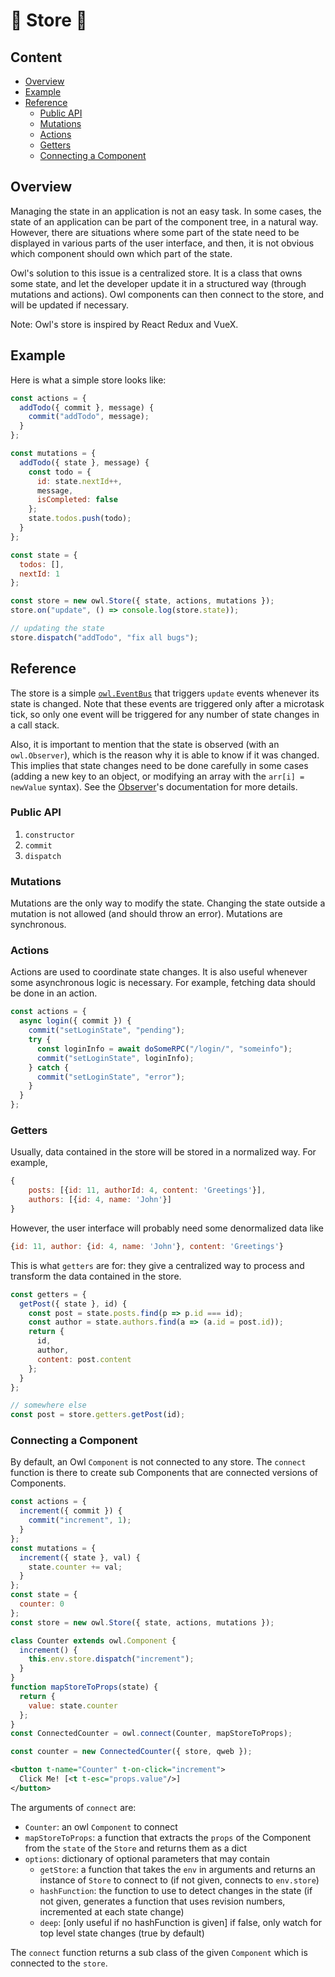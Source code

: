 # 🦉 Store 🦉

## Content

- [Overview](#overview)
- [Example](#example)
- [Reference](#reference)
  - [Public API](#public-api)
  - [Mutations](#mutations)
  - [Actions](#actions)
  - [Getters](#getters)
  - [Connecting a Component](#connecting-a-component)

## Overview

Managing the state in an application is not an easy task. In some cases, the
state of an application can be part of the component tree, in a natural way.
However, there are situations where some part of the state need to be displayed
in various parts of the user interface, and then, it is not obvious which
component should own which part of the state.

Owl's solution to this issue is a centralized store. It is a class that owns
some state, and let the developer update it in a structured way (through
mutations and actions). Owl components can then connect to the store, and will
be updated if necessary.

Note: Owl's store is inspired by React Redux and VueX.

## Example

Here is what a simple store looks like:

```js
const actions = {
  addTodo({ commit }, message) {
    commit("addTodo", message);
  }
};

const mutations = {
  addTodo({ state }, message) {
    const todo = {
      id: state.nextId++,
      message,
      isCompleted: false
    };
    state.todos.push(todo);
  }
};

const state = {
  todos: [],
  nextId: 1
};

const store = new owl.Store({ state, actions, mutations });
store.on("update", () => console.log(store.state));

// updating the state
store.dispatch("addTodo", "fix all bugs");
```

## Reference

The store is a simple [`owl.EventBus`](event_bus.md) that triggers `update` events whenever its
state is changed. Note that these events are triggered only after a microtask
tick, so only one event will be triggered for any number of state changes in a
call stack.

Also, it is important to mention that the state is observed (with an `owl.Observer`),
which is the reason why it is able to know if it was changed. This implies that
state changes need to be done carefully in some cases (adding a new key to an
object, or modifying an array with the `arr[i] = newValue` syntax). See the
[Observer](observer.md)'s documentation for more details.

### Public API

1. `constructor`
2. `commit`
3. `dispatch`

### Mutations

Mutations are the only way to modify the state. Changing the state outside a
mutation is not allowed (and should throw an error). Mutations are synchronous.

### Actions

Actions are used to coordinate state changes. It is also useful whenever some
asynchronous logic is necessary. For example, fetching data should be done
in an action.

```js
const actions = {
  async login({ commit }) {
    commit("setLoginState", "pending");
    try {
      const loginInfo = await doSomeRPC("/login/", "someinfo");
      commit("setLoginState", loginInfo);
    } catch {
      commit("setLoginState", "error");
    }
  }
};
```

### Getters

Usually, data contained in the store will be stored in a normalized way. For
example,

```js
{
    posts: [{id: 11, authorId: 4, content: 'Greetings'}],
    authors: [{id: 4, name: 'John'}]
}
```

However, the user interface will probably need some denormalized data like

```js
{id: 11, author: {id: 4, name: 'John'}, content: 'Greetings'}
```

This is what `getters` are for: they give a centralized way to process and
transform the data contained in the store.

```js
const getters = {
  getPost({ state }, id) {
    const post = state.posts.find(p => p.id === id);
    const author = state.authors.find(a => (a.id = post.id));
    return {
      id,
      author,
      content: post.content
    };
  }
};

// somewhere else
const post = store.getters.getPost(id);
```

### Connecting a Component

By default, an Owl `Component` is not connected to any store. The `connect`
function is there to create sub Components that are connected versions of
Components.

```javascript
const actions = {
  increment({ commit }) {
    commit("increment", 1);
  }
};
const mutations = {
  increment({ state }, val) {
    state.counter += val;
  }
};
const state = {
  counter: 0
};
const store = new owl.Store({ state, actions, mutations });

class Counter extends owl.Component {
  increment() {
    this.env.store.dispatch("increment");
  }
}
function mapStoreToProps(state) {
  return {
    value: state.counter
  };
}
const ConnectedCounter = owl.connect(Counter, mapStoreToProps);

const counter = new ConnectedCounter({ store, qweb });
```

```xml
<button t-name="Counter" t-on-click="increment">
  Click Me! [<t t-esc="props.value"/>]
</button>
```

The arguments of `connect` are:

- `Counter`: an owl `Component` to connect
- `mapStoreToProps`: a function that extracts the `props` of the Component
  from the `state` of the `Store` and returns them as a dict
- `options`: dictionary of optional parameters that may contain
  - `getStore`: a function that takes the `env` in arguments and returns an
    instance of `Store` to connect to (if not given, connects to `env.store`)
  - `hashFunction`: the function to use to detect changes in the state (if not
    given, generates a function that uses revision numbers, incremented at
    each state change)
  - `deep`: [only useful if no hashFunction is given] if false, only watch
    for top level state changes (true by default)

The `connect` function returns a sub class of the given `Component` which is
connected to the `store`.
